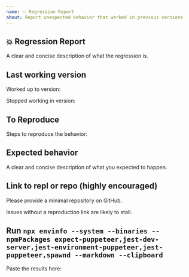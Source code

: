 ```yaml
---
name: 💥 Regression Report
about: Report unexpected behavior that worked in previous versions
---
```


<!-- Love jest-puppeteer? Please consider supporting our collective: 👉  https://opencollective.com/jest-puppeteer/donate -->

## 💥 Regression Report

A clear and concise description of what the regression is.

## Last working version

Worked up to version:

Stopped working in version:

## To Reproduce

Steps to reproduce the behavior:

## Expected behavior

A clear and concise description of what you expected to happen.

## Link to repl or repo (highly encouraged)

Please provide a minimal repository on GitHub.

Issues without a reproduction link are likely to stall.

## Run `npx envinfo --system --binaries --npmPackages expect-puppeteer,jest-dev-server,jest-environment-puppeteer,jest-puppeteer,spawnd --markdown --clipboard`

Paste the results here:

```bash

```
